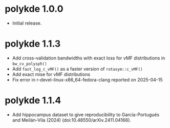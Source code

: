# polykde 1.0.0

* Initial release.

# polykde 1.1.3

* Add cross-validation bandwidths with exact loss for vMF distributions in
  `bw_cv_polysph()`
* Add `fast_log_c_vMF()` as a faster version of `rotasym::c_vMF()`
* Add exact mise for vMF distributions
* Fix error in r-devel-linux-x86_64-fedora-clang reported on 2025-04-15 

# polykde 1.1.4

* Add hippocampus dataset to give reproducibility to García-Portugués and
  Meilán-Vila (2024) (doi:10.48550/arXiv.2411.04166).
